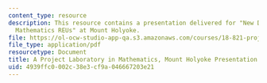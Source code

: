 ```yaml
---
content_type: resource
description: This resource contains a presentation delivered for "New Directions for
  Mathematics REUs" at Mount Holyoke.
file: https://ol-ocw-studio-app-qa.s3.amazonaws.com/courses/18-821-project-laboratory-in-mathematics-spring-2013/4939ffc0002c38e3cf9a046667203e21_MIT18_821S13_MtHolyoke_prs.pdf
file_type: application/pdf
resourcetype: Document
title: A Project Laboratory in Mathematics, Mount Holyoke Presentation
uid: 4939ffc0-002c-38e3-cf9a-046667203e21
---
```

